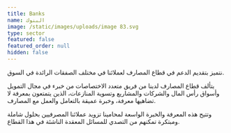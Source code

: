 ```yaml
---
title: Banks
name: البنوك
image: /static/images/uploads/image 83.svg
type: sector
featured: false
featured_order: null
hidden: false
---
```

نتميز بتقديم الدعم في قطاع المصارف لعملائنا في مختلف الصفقات الرائدة في السوق.

يتألف قطاع المصارف لدينا من فريق متعدد الاختصاصات من خبرء في مجال التمويل وأسواق رأس المال والشركات والمشاريع وتسوية المنازعات، الذين يتمتعون بمعرفة لا تضاهيها معرفة، وخبرة عميقة بالتعامل والعمل مع المصارف.

وتتيح هذه المعرفة والخبرة الواسعة لمحامينا تزويد عملائنا المصرفيين بحلول شاملة ومبتكرة تمكنهم من التصدي للمسائل المعقدة الناشئة في هذا القطاع.
